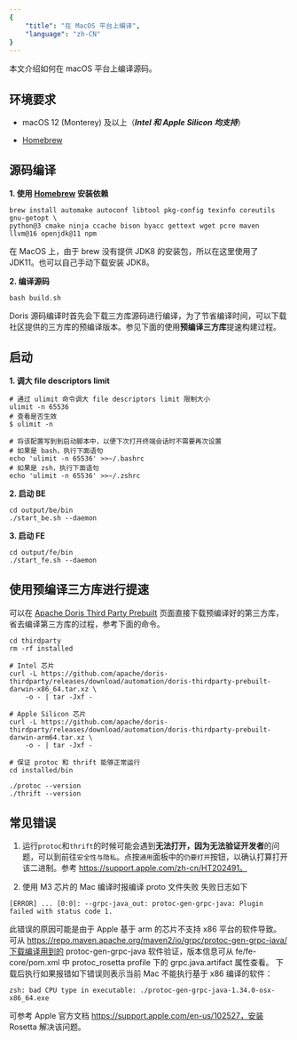 ```yaml
---
{
    "title": "在 MacOS 平台上编译",
    "language": "zh-CN"
}
---
```


<!--
Licensed to the Apache Software Foundation (ASF) under one
or more contributor license agreements.  See the NOTICE file
distributed with this work for additional information
regarding copyright ownership.  The ASF licenses this file
to you under the Apache License, Version 2.0 (the
"License"); you may not use this file except in compliance
with the License.  You may obtain a copy of the License at

  http://www.apache.org/licenses/LICENSE-2.0

Unless required by applicable law or agreed to in writing,
software distributed under the License is distributed on an
"AS IS" BASIS, WITHOUT WARRANTIES OR CONDITIONS OF ANY
KIND, either express or implied.  See the License for the
specific language governing permissions and limitations
under the License.
-->


本文介绍如何在 macOS 平台上编译源码。

## 环境要求

-   macOS 12 (Monterey) 及以上（***Intel 和 Apple Silicon 均支持***）

-   [Homebrew](https://brew.sh/)

## 源码编译

**1.  使用 [Homebrew](https://brew.sh/) 安装依赖**

```Shell
brew install automake autoconf libtool pkg-config texinfo coreutils gnu-getopt \
python@3 cmake ninja ccache bison byacc gettext wget pcre maven llvm@16 openjdk@11 npm
```

在 MacOS 上，由于 brew 没有提供 JDK8 的安装包，所以在这里使用了 JDK11。也可以自己手动下载安装 JDK8。

**2.  编译源码**

```Shell
bash build.sh
```

Doris 源码编译时首先会下载三方库源码进行编译，为了节省编译时间，可以下载社区提供的三方库的预编译版本。参见下面的使用**预编译三方库**提速构建过程。

## 启动

**1. 调大 file descriptors limit**

```Shell
# 通过 ulimit 命令调大 file descriptors limit 限制大小
ulimit -n 65536
# 查看是否生效
$ ulimit -n

# 将该配置写到到启动脚本中，以便下次打开终端会话时不需要再次设置
# 如果是 bash，执行下面语句
echo 'ulimit -n 65536' >>~/.bashrc
# 如果是 zsh，执行下面语句
echo 'ulimit -n 65536' >>~/.zshrc
```

**2.  启动 BE**

```Shell
cd output/be/bin
./start_be.sh --daemon
```

**3.  启动 FE**

```Shell
cd output/fe/bin
./start_fe.sh --daemon
```

## 使用预编译三方库进行提速

可以在 [Apache Doris Third Party Prebuilt](https://github.com/apache/doris-thirdparty/releases/tag/automation) 页面直接下载预编译好的第三方库，省去编译第三方库的过程，参考下面的命令。

```shell
cd thirdparty
rm -rf installed

# Intel 芯片
curl -L https://github.com/apache/doris-thirdparty/releases/download/automation/doris-thirdparty-prebuilt-darwin-x86_64.tar.xz \
    -o - | tar -Jxf -

# Apple Silicon 芯片
curl -L https://github.com/apache/doris-thirdparty/releases/download/automation/doris-thirdparty-prebuilt-darwin-arm64.tar.xz \
    -o - | tar -Jxf -

# 保证 protoc 和 thrift 能够正常运行
cd installed/bin

./protoc --version
./thrift --version
```

## 常见错误

1. 运行`protoc`和`thrift`的时候可能会遇到**无法打开，因为无法验证开发者**的问题，可以到前往`安全性与隐私`。点按`通用`面板中的`仍要打开`按钮，以确认打算打开该二进制。参考 https://support.apple.com/zh-cn/HT202491。

2. 使用 M3 芯片的 Mac 编译时报编译 proto 文件失败
失败日志如下
```Shell
[ERROR] ... [0:0]: --grpc-java_out: protoc-gen-grpc-java: Plugin failed with status code 1.
```
此错误的原因可能是由于 Apple 基于 arm 的芯片不支持 x86 平台的软件导致。
可从 https://repo.maven.apache.org/maven2/io/grpc/protoc-gen-grpc-java/下载编译用到的 protoc-gen-grpc-java 软件验证，版本信息可从 fe/fe-core/pom.xml 中 protoc_rosetta profile 下的 grpc.java.artifact 属性查看。
下载后执行如果报错如下错误则表示当前 Mac 不能执行基于 x86 编译的软件：
```Shell
zsh: bad CPU type in executable: ./protoc-gen-grpc-java-1.34.0-osx-x86_64.exe
```
可参考 Apple 官方文档 https://support.apple.com/en-us/102527，安装 Rosetta 解决该问题。